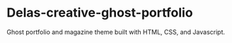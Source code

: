 # Delas-creative-ghost-portfolio

Ghost portfolio and magazine theme built with HTML, CSS, and Javascript.
